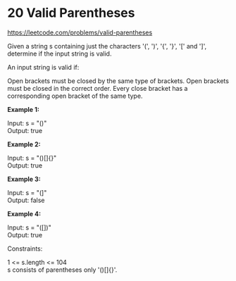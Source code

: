# 20 Valid Parentheses

https://leetcode.com/problems/valid-parentheses

Given a string s containing just the characters '(', ')', '{', '}', '[' and ']', determine if the input string is valid.

An input string is valid if:

Open brackets must be closed by the same type of brackets.
Open brackets must be closed in the correct order.
Every close bracket has a corresponding open bracket of the same type.


**Example 1:**

Input: s = "()" \
Output: true

**Example 2:**

Input: s = "()[]{}" \
Output: true

**Example 3:**

Input: s = "(]" \
Output: false

**Example 4:**

Input: s = "([])" \
Output: true


Constraints:

1 <= s.length <= 104 \
s consists of parentheses only '()[]{}'.